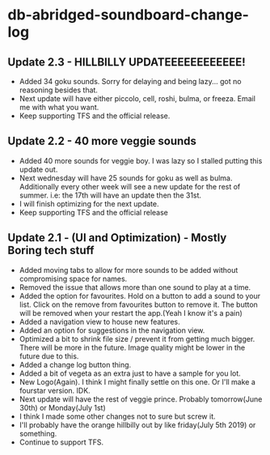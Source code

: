 # db-abridged-soundboard-change-log
## Update 2.3 - HILLBILLY UPDATEEEEEEEEEEEE!
- Added 34 goku sounds. Sorry for delaying and being lazy... got no reasoning besides that.
- Next update will have either piccolo, cell, roshi, bulma, or freeza. Email me with what you want.
- Keep supporting TFS and the official release.

## Update 2.2 - 40 more veggie sounds
- Added 40 more sounds for veggie boy. I was lazy so I stalled putting this update out.
- Next wednesday will have 25 sounds for goku as well as bulma. Additionally every other week will see a new update for the rest of summer. i.e: the 17th will have an update then the 31st.
- I will finish optimizing for the next update.
- Keep supporting TFS and the official release

## Update 2.1 - (UI and Optimization) -  Mostly Boring tech stuff
- Added moving tabs to allow for more sounds to be added without compromising space for names.
- Removed the issue that allows more than one sound to play at a time.
- Added the option for favourites. Hold on a button to add a sound to your list. Click on the remove from favourites button to remove it. The button will be removed when your restart the app.(Yeah I know it's a pain)
- Added a navigation view to house new features.
- Added an option for suggestions in the navigation view.
- Optimized a bit to shrink file size / prevent it from getting much bigger. There will be more in the future. Image quality might be lower in the future due to this.
- Added a change log button thing.
- Added a bit of vegeta as an extra just to have a sample for you lot.
- New Logo(Again). I think I might finally settle on this one. Or I'll make a fourstar version. IDK.
- Next update will have the rest of veggie prince. Probably tomorrow(June 30th) or Monday(July 1st)
- I think I made some other changes not to sure but screw it.
- I'll probably have the orange hillbilly out by like friday(July 5th 2019) or something.
- Continue to support TFS.
